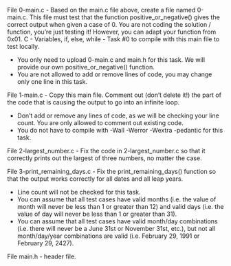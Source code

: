 File 0-main.c - Based on the main.c file above, create a file named 0-main.c. This file must test that the function positive_or_negative() gives the correct output when given a case of 0.
You are not coding the solution / function, you’re just testing it! However, you can adapt your function from 0x01. C - Variables, if, else, while - Task #0 to compile with this main file to test locally.
- You only need to upload 0-main.c and main.h for this task. We will provide our own positive_or_negative() function.
- You are not allowed to add or remove lines of code, you may change only one line in this task.

File 1-main.c - Copy this main file. Comment out (don’t delete it!) the part of the code that is causing the output to go into an infinite loop.
- Don’t add or remove any lines of code, as we will be checking your line count. You are only allowed to comment out existing code.
- You do not have to compile with -Wall -Werror -Wextra -pedantic for this task.

File 2-largest_number.c - Fix the code in 2-largest_number.c so that it correctly prints out the largest of three numbers, no matter the case.

File 3-print_remaining_days.c - Fix the print_remaining_days() function so that the output works correctly for all dates and all leap years.
- Line count will not be checked for this task.
- You can assume that all test cases have valid months (i.e. the value of month will never be less than 1 or greater than 12) and valid days (i.e. the value of day will never be less than 1 or greater than 31).
- You can assume that all test cases have valid month/day combinations (i.e. there will never be a June 31st or November 31st, etc.), but not all month/day/year combinations are valid (i.e. February 29, 1991 or February 29, 2427).

File main.h - header file.
